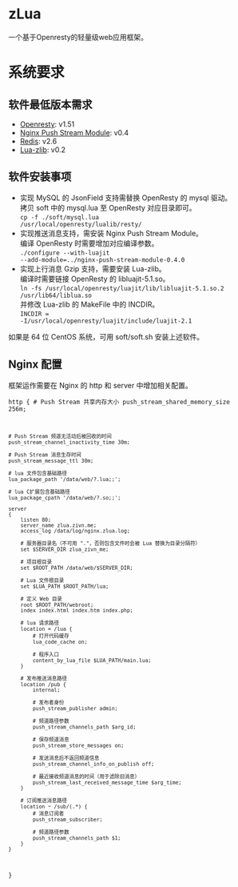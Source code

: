 zLua
====
一个基于Openresty的轻量级web应用框架。  

系统要求
====
## 软件最低版本需求
* [Openresty](http://www.openresty.org/): v1.51    
* [Nginx Push Stream Module](https://github.com/wandenberg/nginx-push-stream-module): v0.4    
* [Redis](http://redis.io/download): v2.6    
* [Lua-zlib](https://github.com/brimworks/lua-zlib): v0.2     

## 软件安装事项
* 实现 MySQL 的 JsonField 支持需替换 OpenResty 的 mysql 驱动。    
  拷贝 soft 中的 mysql.lua 至 OpenResty 对应目录即可。    
  <code>cp -f ./soft/mysql.lua /usr/local/openresty/lualib/resty/</code>   
* 实现推送消息支持，需安装 Nginx Push Stream Module。    
  编译 OpenResty 时需要增加对应编译参数。    
  <code>./configure --with-luajit --add-module=../nginx-push-stream-module-0.4.0</code>    
* 实现上行消息 Gzip 支持，需要安装 Lua-zlib。    
  编译时需要链接 OpenResty 的 libluajit-5.1.so。    
  <code>ln -fs /usr/local/openresty/luajit/lib/libluajit-5.1.so.2 /usr/lib64/liblua.so</code>    
  并修改 Lua-zlib 的 MakeFile 中的 INCDIR。    
  <code>INCDIR   = -I/usr/local/openresty/luajit/include/luajit-2.1</code>  

如果是 64 位 CentOS 系统，可用 soft/soft.sh 安装上述软件。

## Nginx 配置
框架运作需要在 Nginx 的 http 和 server 中增加相关配置。
<code>  
http
{
    # Push Stream 共享内存大小
    push_stream_shared_memory_size 256m;

    # Push Stream 频道无活动后被回收的时间
    push_stream_channel_inactivity_time 30m;

    # Push Stream 消息生存时间
    push_stream_message_ttl 30m;

    # lua 文件包含基础路径
    lua_package_path '/data/web/?.lua;;';

    # lua C扩展包含基础路径
    lua_package_cpath '/data/web/?.so;;';

    server
    {
        listen 80;
        server_name zlua.zivn.me;
        access_log /data/log/nginx.zlua.log;

        # 服务器目录名（不可用 "."，否则包含文件时会被 Lua 替换为目录分隔符）
        set $SERVER_DIR zlua_zivn_me;

        # 项目根目录
        set $ROOT_PATH /data/web/$SERVER_DIR;

        # Lua 文件根目录
        set $LUA_PATH $ROOT_PATH/lua;

        # 定义 Web 目录
        root $ROOT_PATH/webroot;
        index index.html index.htm index.php;

        # lua 请求路径
        location = /lua {
            # 打开代码缓存
            lua_code_cache on;

            # 程序入口
            content_by_lua_file $LUA_PATH/main.lua;
        }

        # 发布推送消息路径
        location /pub {
            internal;

            # 发布者身份
            push_stream_publisher admin;

            # 频道路径参数
            push_stream_channels_path $arg_id;

            # 保存频道消息
            push_stream_store_messages on;

            # 发送消息后不返回频道信息
            push_stream_channel_info_on_publish off;

            # 最近接收频道消息的时间（用于滤除旧消息）
            push_stream_last_received_message_time $arg_time;
        }
        
        # 订阅推送消息路径
        location ~ /sub/(.*) {
            # 消息订阅者
            push_stream_subscriber;

            # 频道路径参数
            push_stream_channels_path $1;
        }
    }
}
</code>  




